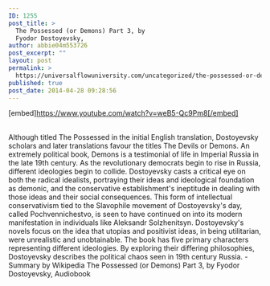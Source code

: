 ```yaml
---
ID: 1255
post_title: >
  The Possessed (or Demons) Part 3, by
  Fyodor Dostoyevsky,
author: abbie04m553726
post_excerpt: ""
layout: post
permalink: >
  https://universalflowuniversity.com/uncategorized/the-possessed-or-demons-part-3-by-fyodor-dostoyevsky/
published: true
post_date: 2014-04-28 09:28:56
---
```

[embed]https://www.youtube.com/watch?v=weB5-Qc9Pm8[/embed]</br></br>
<p>Although titled The Possessed in the initial English translation, Dostoyevsky scholars and later translations favour the titles The Devils or Demons. An extremely political book, Demons is a testimonial of life in Imperial Russia in the late 19th century. As the revolutionary democrats begin to rise in Russia, different ideologies begin to collide. Dostoyevsky casts a critical eye on both the radical idealists, portraying their ideas and ideological foundation as demonic, and the conservative establishment's ineptitude in dealing with those ideas and their social consequences. This form of intellectual conservativism tied to the Slavophile movement of Dostoyevsky's day, called Pochvennichestvo, is seen to have continued on into its modern manifestation in individuals like Aleksandr Solzhenitsyn. Dostoyevsky's novels focus on the idea that utopias and positivist ideas, in being utilitarian, were unrealistic and unobtainable. The book has five primary characters representing different ideologies. By exploring their differing philosophies, Dostoyevsky describes the political chaos seen in 19th century Russia. - Summary by Wikipedia
The Possessed (or Demons) Part 3, by Fyodor Dostoyevsky, Audiobook</p>